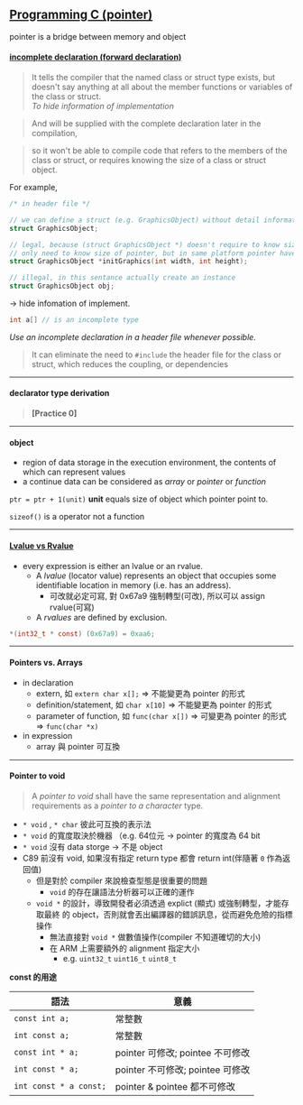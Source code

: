 ## [Programming C (pointer)](https://embedded2015.hackpad.com/ep/pad/static/s0rlzR8wVtm) ##

pointer is a bridge between memory and object

#### [incomplete declaration (forward declaration)](http://www.umich.edu/~eecs381/handouts/IncompleteDeclarations.pdf) ####

> It tells the compiler that the named class or struct type exists, but doesn't 
say anything at all about the member functions or variables of the class or struct.  
*To hide information of implementation*

> And will be supplied with the complete declaration later in the compilation,  

> so it won't be able to compile code that refers to the members of the class or 
struct, or requires knowing the size of a class or struct object.  
  
For example,  
```c
/* in header file */

// we can define a struct (e.g. GraphicsObject) without detail information
struct GraphicsObject;

// legal, because (struct GraphicsObject *) doesn't require to know size of (struct GraphicsObject)
// only need to know size of pointer, but in same platform pointer have same size
struct GraphicsObject *initGraphics(int width, int height);

// illegal, in this sentance actually create an instance
struct GraphicsObject obj;
```
-> hide infomation of implement.


```c 
int a[] // is an incomplete type
``` 

*Use an incomplete declaration in a header file whenever possible.*
> It can eliminate the need to `#include` the header file for the class or struct, 
which reduces the coupling, or dependencies

-----

#### declarator type derivation ####


> **[Practice 0]**  


-----


#### object ####
* region of data storage in the execution environment, the contents of which can 
represent values  
* a continue data can be considered as *array* or *pointer* or *function*  

`ptr = ptr + 1(unit)` **unit** equals size of object which pointer point to.  

`sizeof()` is a operator not a function  

-----

#### [Lvalue vs Rvalue](http://eli.thegreenplace.net/2011/12/15/understanding-lvalues-and-rvalues-in-c-and-c) ####

* every expression is either an lvalue or an rvalue.
  * A *lvalue* (locator value) represents an object that occupies some identifiable 
location in memory (i.e. has an address).
    * 可改就必定可寫, 對 0x67a9 強制轉型(可改), 所以可以 assign rvalue(可寫)
  * A *rvalues* are defined by exclusion.

```c
*(int32_t * const) (0x67a9) = 0xaa6;
```

-----

#### Pointers vs. Arrays ####
* in declaration
  * extern, 如 `extern char x[];` => 不能變更為 pointer 的形式
  * definition/statement, 如 `char x[10]` => 不能變更為 pointer 的形式
  * parameter of function, 如 `func(char x[])` => 可變更為 pointer 的形式 => `func(char *x)`
* in expression
  * array 與 pointer 可互換

-----

#### Pointer to void ####
> A *pointer to void* shall have the same representation and alignment requirements 
as a *pointer to a character* type.

* `* void` , `* char` 彼此可互換的表示法
* `* void` 的寬度取決於機器 （e.g. 64位元 -> pointer 的寬度為 64 bit
* `* void` 沒有 data storge -> 不是 object
* C89 前沒有 void, 如果沒有指定 return type 都會 return int(伴隨著 `0` 作為返回值)
  * 但是對於 compiler 來說檢查型態是很重要的問題
    * `void` 的存在讓語法分析器可以正確的運作
  * `void *` 的設計，導致開發者必須透過 explict (顯式) 或強制轉型，才能存取最終
的 object，否則就會丟出編譯器的錯誤訊息，從而避免危險的指標操作
    * 無法直接對 `void *` 做數值操作(compiler 不知道確切的大小)
    * 在 ARM 上需要額外的 alignment 指定大小
      * e.g. `uint32_t` `uint16_t` `uint8_t`


**const 的用途**  

|          語法          |意義                              |
|------------------------|----------------------------------|
| `const int a;`         | 常整數                           |
| `int const a;`         | 常整數                           |
| `const int * a;`       | pointer 可修改; pointee 不可修改 |
| `int const * a;`       | pointer 不可修改; pointee 可修改 |
| `int const * a const;` | pointer & pointee 都不可修改     |



